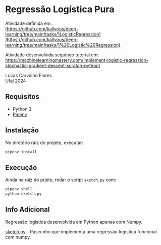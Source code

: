 # Regressão Logística Pura

Atividade definida em:  
[https://github.com/kallyous/deep-learning/tree/main/tasks/1LogisticRegression](https://github.com/kallyous/deep-learning/tree/main/tasks/1%20Logistic%20Regression)

Atividade desenvolvida seguindo tutorial em:  
https://machinelearningmastery.com/implement-logistic-regression-stochastic-gradient-descent-scratch-python/

Lucas Carvalho Flores  
Ufal 2024


## Requisitos

* Python 3
* [Pipenv](https://pipenv.pypa.io/en/latest/)


## Instalação

No diretório raiz do projeto, executar:
```bash
pipenv install
```

## Execução

Ainda na raiz do prjeto, rodar o script `sketch.py` com:
```bash
pipenv shell
python sketch.py
```

## Info Adicional

Regressão logística desenvolvida em Python apenas com Numpy.

[sketch.py](sketch.py) - Rascunho que implementa uma regressão logística funcional com numpy.
